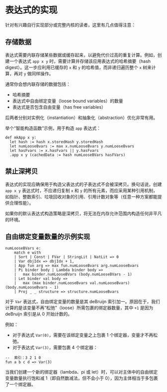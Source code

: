 # 表达式的实现

针对有兴趣自行实现部分或完整内核的读者，这里有几点值得注意：

## 存储数据

表达式需要内联存储某些数据或缓存起来，以避免代价过高的重复计算。例如，创建一个表达式 `app x y` 时，需要计算并存储该应用表达式的哈希摘要（hash digest）。这一步应利用已缓存的 `x` 和 `y` 的哈希值，而非递归遍历整个 `x` 树来计算，再对 `y` 做同样操作。

通常你会想内联存储的数据包括：

* 哈希摘要
* 表达式中自由绑定变量（loose bound variables）的数量
* 表达式是否包含自由变量（has free variables）

后两者分别对实例化（instantiation）和抽象化（abstraction）优化非常有用。

举个“智能构造函数”示例，用于构造 `app` 表达式：

```lean
def mkApp x y:
  let hash := hash x.storedHash y.storedHash
  let numLooseBvars := max x.numLooseBvars y.numLooseBvars
  let hasFvars := x.hasFvars || y.hasFvars
  .app x y (cachedData := hash numLooseBVars hasFVars)
```

## 禁止深拷贝

表达式的实现应确保用于构造父表达式的子表达式不会被深拷贝。换句话说，创建 `app x y` 表达式时，不应递归复制 `x` 和 `y` 的所有元素，而应采用某种引用机制，如指针、整数索引、垃圾回收对象的引用、引用计数对象等（任意一种方案都能提供合理性能）。

如果你的默认表达式构造策略是深拷贝，将无法在内存允许范围内构造任何非平凡的环境。

## 自由绑定变量数量的示例实现

```
numLooseBVars e:
    match e with
    | Sort | Const | FVar | StringLit | NatLit => 0
    | Var dbjIdx => dbjIdx + 1,
    | App fun arg => max fun.numLooseBvars arg.numLooseBvars
    | Pi binder body | Lambda binder body => 
    |   max binder.numLooseBVars (body.numLooseBVars - 1)
    | Let binder val body =>
    |   max (max binder.numLooseBvars val.numLooseBvars) (body.numLooseBvars - 1)
    | Proj _ _ structure => structure.numLooseBvars
```

对于 `Var` 表达式，自由绑定变量的数量是其 deBruijn 索引加一。原因在于，我们计算的是该变量不再“松弛”（loose）所需包裹的绑定器数量，其中 `+1` 是因为 deBruijn 索引是从 0 开始计数的。

例如：

* 对于表达式 `Var(0)`，需要在该绑定变量之上包裹 1 个绑定器，变量才不再松弛。
* 对于表达式 `Var(3)`，需要包裹 4 个绑定器：

```
--  索引：3 2 1 0
fun a b c d => Var(3)
```

当我们创建一个新的绑定器（lambda、pi 或 let）时，可以对主体中的自由绑定变量数量执行饱和减 1（即自然数减法，但不会小于 0），因为主体相当于多包裹了一个绑定器。
